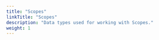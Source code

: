 ```yaml
---
title: "Scopes"
linkTitle: "Scopes"
description: "Data types used for working with Scopes."
weight: 1
---
```

